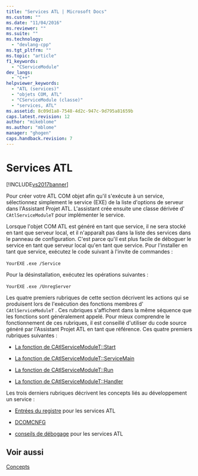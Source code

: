 ```yaml
---
title: "Services ATL | Microsoft Docs"
ms.custom: ""
ms.date: "11/04/2016"
ms.reviewer: ""
ms.suite: ""
ms.technology: 
  - "devlang-cpp"
ms.tgt_pltfrm: ""
ms.topic: "article"
f1_keywords: 
  - "CServiceModule"
dev_langs: 
  - "C++"
helpviewer_keywords: 
  - "ATL (services)"
  - "objets COM, ATL"
  - "CServiceModule (classe)"
  - "services, ATL"
ms.assetid: 8c09d1a8-7548-4d2c-947c-9d795a81659b
caps.latest.revision: 12
author: "mikeblome"
ms.author: "mblome"
manager: "ghogen"
caps.handback.revision: 7
---
```

# Services ATL
[!INCLUDE[vs2017banner](../assembler/inline/includes/vs2017banner.md)]

Pour créer votre ATL COM objet afin qu'il s'exécute à un service, sélectionnez simplement le service \(EXE\) de la liste d'options de serveur dans l'Assistant Projet ATL.  L'assistant crée ensuite une classe dérivée d' `CAtlServiceModuleT` pour implémenter le service.  
  
 Lorsque l'objet COM ATL est généré en tant que service, il ne sera stocké en tant que serveur local, et il n'apparaît pas dans la liste des services dans le panneau de configuration.  C'est parce qu'il est plus facile de déboguer le service en tant que serveur local qu'en tant que service.  Pour l'installer en tant que service, exécutez le code suivant à l'invite de commandes :  
  
 `YourEXE` `.exe /Service`  
  
 Pour la désinstallation, exécutez les opérations suivantes :  
  
 `YourEXE` `.exe /UnregServer`  
  
 Les quatre premiers rubriques de cette section décrivent les actions qui se produisent lors de l'exécution des fonctions membres d' `CAtlServiceModuleT` .  Ces rubriques s'affichent dans la même séquence que les fonctions sont généralement appelé.  Pour mieux comprendre le fonctionnement de ces rubriques, il est conseillé d'utiliser du code source généré par l'Assistant Projet ATL en tant que référence.  Ces quatre premiers rubriques suivantes :  
  
-   [La fonction de CAtlServiceModuleT::Start](../atl/catlservicemodulet-start-function.md)  
  
-   [La fonction de CAtlServiceModuleT::ServiceMain](../atl/catlservicemodulet-servicemain-function.md)  
  
-   [La fonction de CAtlServiceModuleT::Run](../atl/catlservicemodulet-run-function.md)  
  
-   [La fonction de CAtlServiceModuleT::Handler](../atl/catlservicemodulet-handler-function.md)  
  
 Les trois derniers rubriques décrivent les concepts liés au développement un service :  
  
-   [Entrées du registre](../atl/registry-entries.md) pour les services ATL  
  
-   [DCOMCNFG](../atl/dcomcnfg.md)  
  
-   [conseils de débogage](../atl/debugging-tips.md) pour les services ATL  
  
## Voir aussi  
 [Concepts](../atl/active-template-library-atl-concepts.md)